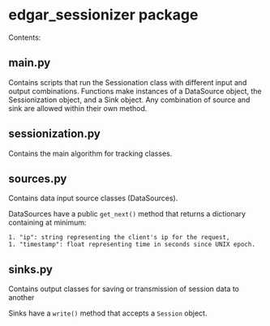 # edgar_sessionizer package

Contents:

## main.py

Contains scripts that run the Sessionation class with different input and output combinations. Functions make instances
of a DataSource object, the Sessionization object, and a Sink object. Any combination of source and sink are allowed
within their own method.

## sessionization.py
Contains the main algorithm for tracking classes.

## sources.py
Contains data input source classes (DataSources).

DataSources have a public `get_next()` method that returns a dictionary containing at minimum:
    
    1. "ip": string representing the client's ip for the request,
    1. "timestamp": float representing time in seconds since UNIX epoch.

## sinks.py
Contains output classes for saving or transmission of session data to another

Sinks have a `write()` method that accepts a `Session` object.
